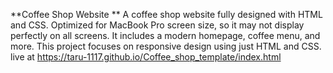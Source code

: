 **Coffee Shop Website
**
A coffee shop website fully designed with HTML and CSS. Optimized for MacBook Pro screen size, so it may not display perfectly on 
all screens. It includes a modern homepage, coffee menu, and more. This project focuses on responsive design using just HTML and CSS.
live at https://taru-1117.github.io/Coffee_shop_template/index.html
